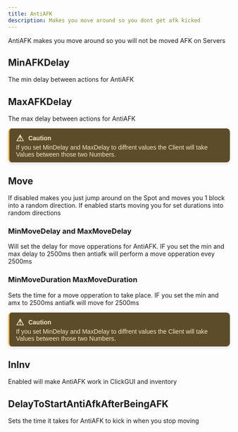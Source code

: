 ```yaml
---
title: AntiAFK
description: Makes you move around so you dont get afk kicked
---
```

AntiAFK makes you move around so you will not be moved AFK on Servers


## MinAFKDelay
The min delay between actions for AntiAFK

## MaxAFKDelay
The max delay between actions for AntiAFK

<div style="border-left: 3px solid #EEBD53; background-color: #5C4C29; padding: 10px 15px; color: #F4E6C5; font-family: Arial, sans-serif; font-size: 14px; max-width: 600px; border-radius: 8px; box-shadow: 0px 4px 6px rgba(0, 0, 0, 0.1);">
  <div style="display: flex; align-items: center; font-weight: bold; margin-bottom: 1px;">
    <span style="font-size: 20px; margin-right: 10px;">&#9888;</span>
    <span>Caution</span>
  </div>
  <div>
    If you set MinDelay and MaxDelay to diffrent values the Client will take Values between those two Numbers.
  </div>
</div>

## Move
If disabled makes you just jump around on the Spot and moves you 1 block into a random direction. If enabled starts moving you for set durations into random directions

### MinMoveDelay and MaxMoveDelay
Will set the delay for move opperations for AntiAFK. IF you set the min and max delay to 2500ms then antiafk will perform a move opperation evey 2500ms

### MinMoveDuration MaxMoveDuration
Sets the time for a move opperation to take place. IF you set the min and amx to 2500ms antiafk will move for 2500ms

<div style="border-left: 3px solid #EEBD53; background-color: #5C4C29; padding: 10px 15px; color: #F4E6C5; font-family: Arial, sans-serif; font-size: 14px; max-width: 600px; border-radius: 8px; box-shadow: 0px 4px 6px rgba(0, 0, 0, 0.1);">
  <div style="display: flex; align-items: center; font-weight: bold; margin-bottom: 1px;">
    <span style="font-size: 20px; margin-right: 10px;">&#9888;</span>
    <span>Caution</span>
  </div>
  <div>
    If you set MinDelay and MaxDelay to diffrent values the Client will take Values between those two Numbers.
  </div>
</div>

## InInv
Enabled will make AntiAFK work in ClickGUI and inventory 

## DelayToStartAntiAfkAfterBeingAFK
Sets the time it takes for AntiAFK to kick in when you stop moving
